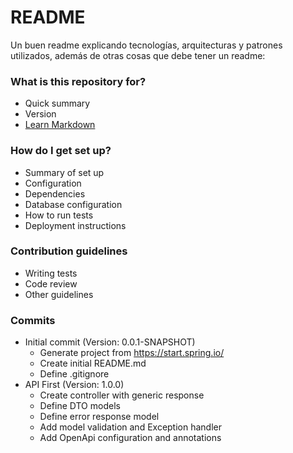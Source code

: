 # README #

Un buen readme explicando tecnologías, arquitecturas y patrones utilizados, además de otras cosas que debe tener un readme:

### What is this repository for? ###

* Quick summary
* Version
* [Learn Markdown](https://bitbucket.org/tutorials/markdowndemo)

### How do I get set up? ###

* Summary of set up
* Configuration
* Dependencies
* Database configuration
* How to run tests
* Deployment instructions

### Contribution guidelines ###

* Writing tests
* Code review
* Other guidelines

### Commits ###

- Initial commit (Version: 0.0.1-SNAPSHOT)
  - Generate project from https://start.spring.io/
  - Create initial README.md
  - Define .gitignore
- API First (Version: 1.0.0)
  - Create controller with generic response
  - Define DTO models
  - Define error response model
  - Add model validation and Exception handler
  - Add OpenApi configuration and annotations